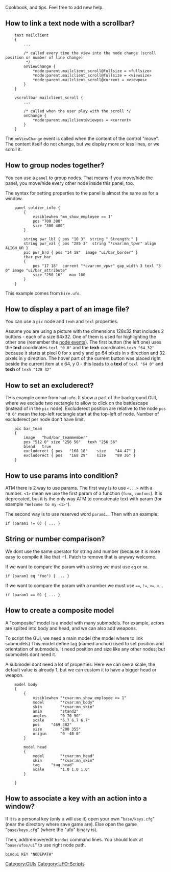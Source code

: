 Cookbook, and tips. Feel free to add new help.

## How to link a text node with a scrollbar?

        text mailclient
        {
            ...

            /* called every time the view into the node change (scroll position or number of line change)
             */
            onViewChange {
                *node:parent.mailclient_scroll@fullsize = <fullsize>
                *node:parent.mailclient_scroll@fullsize = <viewsize>
                *node:parent.mailclient_scroll@current = <viewpos>
            }
        }

        vscrollbar mailclient_scroll {
            ...

            /* called when the user play with the scroll */
            onChange {
                *node:parent.mailclient@viewpos = <current>
            }
        }

The `onViewChange` event is called when the content of the control
"move". The content itself do not change, but we display more or less
lines, or we scroll it.

## How to group nodes together?

You can use a `panel` to group nodes. That means if you move/hide the
panel, you move/hide every other node inside this panel, too.

The syntax for setting properties to the panel is almost the same as for
a window.

        panel soldier_info {
            {
                visiblewhen "mn_show_employee == 1"
                pos "700 380"
                size "300 400"
            }

            string pwr_lbl { pos "10 3"  string "_Strength:" }
            string pwr_val { pos "285 3"  string "*cvar:mn_tpwr" align ALIGN_UR }
            pic pwr_brd { pos "14 18"  image "ui/bar_border" }
            tbar pwr_bar
            {
                pos "17 18"  current "*cvar:mn_vpwr" gap_width 3 texl "3 0" image "ui/bar_attribute"
                size "250 16"   max 100
            }
        }

This example comes from `hire.ufo`.

## How to display a part of an image file?

You can use a `pic` node and `texh` and `texl` properties.

Assume you are using a picture with the dimensions 128x32 that includes
2 buttons - each of a size 64x32. One of them is used for highlighting
the other one (remember the [node
events](UFO-Scripts/ui/*.ufo "wikilink")). The first button (the left
one) uses the **texl** coordinates `texl "0 0"` and the **texh**
coordinates `texh "64 32"` because it starts at pixel 0 for x and y and
go 64 pixels in x direction and 32 pixels in y direction. The hover part
of the current button was placed right beside the current item at x 64,
y 0 - this leads to a **texl** of `texl "64 0"` and **texh** of
`texh "128 32"`

## How to set an excluderect?

THis example come from `hud.ufo`. It show a part of the background GUI,
where we exclude two rectangle to allow to click on the battlescape
(instead of in the `pic` node). Excluderect position are relative to the
node `pos "0 0"` mean the top-left rectangle start at the top-left of
node. Number of excluderect per node don't have limit.

        pic bar_team
        {
            image   "hud/bar_teammember"
            pos "512 0" size "256 56"   texh "256 56"
            blend   true
            excluderect { pos   "168 18"    size    "44 47" }
            excluderect { pos   "168 29"    size    "89 36" }
        }

## How to use params into condition?

ATM there is 2 way to use params. The first way is to use `<...>` with a
number. `<1>` mean we use the first param of a function (`func`,
`confunc`). It is deprecated, but it is the only way ATM to concatenate
text with param (for example `"Welcome to my <1>"`).

The second way is to use reserved word `param1`... Then with an example:

    if (param1 != 0) { ... }

## String or number comparison?

We dont use the same operator for string and number (because it is more
easy to compile it like that :-). Patch to remove that is anyway
welcome.

If we want to compare the param with a string we must use `eq` or `ne`.

    if (param1 eq "foo") { ... }

If we want to compare the param with a number we must use `==`, `!=`,
`<=`, `<`...

    if (param1 == 0) { ... }

## How to create a composite model

A "composite" model is a model with many submodels. For example, actors
are splited into body and head, and we can also add weapons.

To script the GUI, we need a main model (the model where to link
submodels) This model define tag (named anchor) used to set position and
orientation of submodels. It need position and size like any other
nodes; but submodels dont need it.

A submodel dont need a lot of properties. Here we can see a scale, the
default value is already 1, but we can custom it to have a bigger head
or weapon.

        model body
        {
            {
                visiblewhen "*cvar:mn_show_employee >= 1"
                model       "*cvar:mn_body"
                skin        "*cvar:mn_skin"
                anim        "stand2"
                angles      "0 70 90"
                scale       "6.7 6.7 6.7"
                pos     "469 382"
                size        "200 355"
                origin      "0 -40 0"
            }

            model head
            {
                model       "*cvar:mn_head"
                skin        "*cvar:mn_skin"
                tag     "tag_head"
                scale       "1.0 1.0 1.0"
            }

        }

## How to associate a key with an action into a window?

If it is a personal key (only u will use it) open your own
"`base/keys.cfg`" (near the directory where save game are). Else open
the game "`base/keys.cfg`" (where the "ufo" binary is).

Then, add/remove/edit `bindui` command lines. You should look at
"`base/ufos/ui`" to use right node path.

    bindui KEY "NODEPATH"

[Category:GUIs](Category:GUIs "wikilink")
[Category:UFO-Scripts](Category:UFO-Scripts "wikilink")